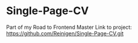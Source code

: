 # Single-Page-CV

Part of my Road to Frontend Master
Link to project: https://github.com/Reinigen/Single-Page-CV.git
